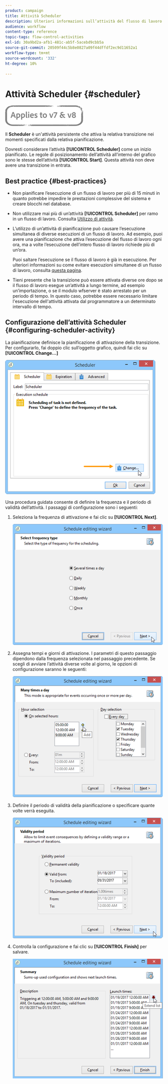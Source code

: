 ```yaml
---
product: campaign
title: Attività Scheduler
description: Ulteriori informazioni sull’attività del flusso di lavoro Scheduler
audience: workflow
content-type: reference
topic-tags: flow-control-activities
exl-id: 30a9bd2a-afb1-481c-ab5f-5acebd9cbb5a
source-git-commit: 20509f44c5b8e0827a09f44dffdf2ec9d11652a1
workflow-type: tm+mt
source-wordcount: '332'
ht-degree: 10%

---
```


# Attività Scheduler {#scheduler}

![](../../assets/common.svg)

Il **Scheduler** è un&#39;attività persistente che attiva la relativa transizione nei momenti specificati dalla relativa pianificazione.

Dovresti considerare l’attività **[!UICONTROL Scheduler]** come un inizio pianificato. Le regole di posizionamento dell’attività all’interno del grafico sono le stesse dell’attività **[!UICONTROL Start]**. Questa attività non deve avere una transizione in entrata.

## Best practice {#best-practices}

* Non pianificare l’esecuzione di un flusso di lavoro per più di 15 minuti in quanto potrebbe impedire le prestazioni complessive del sistema e creare blocchi nel database.

* Non utilizzare mai più di un’attività **[!UICONTROL Scheduler]** per ramo in un flusso di lavoro. Consulta [Utilizzo di attività](workflow-best-practices.md#using-activities).

* L’utilizzo di un’attività di pianificazione può causare l’esecuzione simultanea di diverse esecuzioni di un flusso di lavoro. Ad esempio, puoi avere una pianificazione che attiva l’esecuzione del flusso di lavoro ogni ora, ma a volte l’esecuzione dell’intero flusso di lavoro richiede più di un’ora.

   Puoi saltare l’esecuzione se il flusso di lavoro è già in esecuzione. Per ulteriori informazioni su come evitare esecuzioni simultanee di un flusso di lavoro, consulta [questa pagina](monitoring-workflow-execution.md#preventing-simultaneous-multiple-executions).

* Tieni presente che la transizione può essere attivata diverse ore dopo se il flusso di lavoro esegue un’attività a lungo termine, ad esempio un’importazione, o se il modulo wfserver è stato arrestato per un periodo di tempo. In questo caso, potrebbe essere necessario limitare l&#39;esecuzione dell&#39;attività attivata dal programmatore a un determinato intervallo di tempo.

## Configurazione dell’attività Scheduler {#configuring-scheduler-activity}

La pianificazione definisce la pianificazione di attivazione della transizione. Per configurarlo, fai doppio clic sull’oggetto grafico, quindi fai clic su **[!UICONTROL Change...]**

![](assets/s_user_segmentation_scheduler.png)

Una procedura guidata consente di definire la frequenza e il periodo di validità dell’attività. I passaggi di configurazione sono i seguenti:

1. Seleziona la frequenza di attivazione e fai clic su **[!UICONTROL Next]**.

   ![](assets/s_user_segmentation_scheduler2.png)

1. Assegna tempi e giorni di attivazione. I parametri di questo passaggio dipendono dalla frequenza selezionata nel passaggio precedente. Se scegli di avviare l’attività diverse volte al giorno, le opzioni di configurazione saranno le seguenti:

   ![](assets/s_user_segmentation_scheduler3.png)

1. Definire il periodo di validità della pianificazione o specificare quante volte verrà eseguita.

   ![](assets/s_user_segmentation_scheduler4.png)

1. Controlla la configurazione e fai clic su **[!UICONTROL Finish]** per salvare.

   ![](assets/s_user_segmentation_scheduler5.png)
